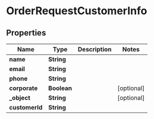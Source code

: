 

# OrderRequestCustomerInfo

## Properties

Name | Type | Description | Notes
------------ | ------------- | ------------- | -------------
**name** | **String** |  | 
**email** | **String** |  | 
**phone** | **String** |  | 
**corporate** | **Boolean** |  |  [optional]
**_object** | **String** |  |  [optional]
**customerId** | **String** |  | 




